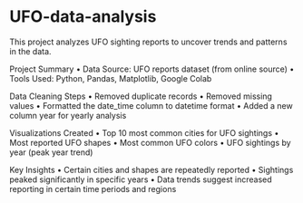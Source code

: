 # UFO-data-analysis

This project analyzes UFO sighting reports to uncover trends and patterns in the data.

 Project Summary
	•	Data Source: UFO reports dataset (from online source)
	•	Tools Used: Python, Pandas, Matplotlib, Google Colab

Data Cleaning Steps
	•	Removed duplicate records
	•	Removed missing values
	•	Formatted the date_time column to datetime format
	•	Added a new column year for yearly analysis

 Visualizations Created
	•	Top 10 most common cities for UFO sightings
	•	Most reported UFO shapes
	•	Most common UFO colors
	•	UFO sightings by year (peak year trend)

 Key Insights
	•	Certain cities and shapes are repeatedly reported
	•	Sightings peaked significantly in specific years
	•	Data trends suggest increased reporting in certain time periods and regions
